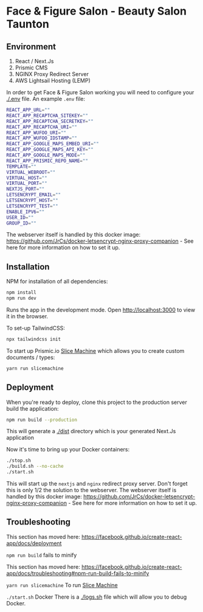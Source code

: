 Face & Figure Salon - Beauty Salon Taunton
=============================================

## Environment

1. React / Next.Js
2. Prismic CMS
3. NGINX Proxy Redirect Server
4. AWS Lightsail Hosting (LEMP)

In order to get Face & Figure Salon working you will need to configure your [./.env](./.env) file.
An example `.env` file:

```bash
REACT_APP_URL=""
REACT_APP_RECAPTCHA_SITEKEY=""
REACT_APP_RECAPTCHA_SECRETKEY=""
REACT_APP_RECAPTCHA_URI=""
REACT_APP_WUFOO_URI=""
REACT_APP_WUFOO_IDSTAMP=""
REACT_APP_GOOGLE_MAPS_EMBED_URI=""
REACT_APP_GOOGLE_MAPS_API_KEY=""
REACT_APP_GOOGLE_MAPS_MODE=""
REACT_APP_PRISMIC_REPO_NAME=""
TEMPLATE=""
VIRTUAL_WEBROOT=""
VIRTUAL_HOST=""
VIRTUAL_PORT=""
NEXTJS_PORT=""
LETSENCRYPT_EMAIL=""
LETSENCRYPT_HOST=""
LETSENCRYPT_TEST=""
ENABLE_IPV6=""
USER_ID=""
GROUP_ID=""
```

The webserver itself is handled by this docker image: https://github.com/JrCs/docker-letsencrypt-nginx-proxy-companion - See here for more information on how to set it up.

## Installation

NPM for installation of all dependencies:

```bash
npm install
npm run dev
```
Runs the app in the development mode.
Open [http://localhost:3000](http://localhost:3000) to view it in the browser.

To set-up TailwindCSS:
```bash
npx tailwindcss init
```

To start up Prismic.io [Slice Machine](https://prismic.io/docs/nextjs) which allows you to create custom documents / types:
```bash
yarn run slicemachine
```


## Deployment

When you're ready to deploy, clone this project to the production server build the application:

```bash
npm run build --production
```
This will generate a [./dist](./dist) directory which is your generated Next.Js application

Now it's time to bring up your Docker containers:
```bash
./stop.sh
./build.sh --no-cache
./start.sh
```
This will start up the `nextjs` and `nginx` redirect proxy server. Don't forget this is only 1/2 the solution to the webserver.
The webserver itself is handled by this docker image: https://github.com/JrCs/docker-letsencrypt-nginx-proxy-companion - See here for more information on how to set it up.


## Troubleshooting

This section has moved here: https://facebook.github.io/create-react-app/docs/deployment

`npm run build` fails to minify

This section has moved here: https://facebook.github.io/create-react-app/docs/troubleshooting#npm-run-build-fails-to-minify

`yarn run slicemachine`
To run [Slice Machine](https://prismic.io/docs/nextjs)

`./start.sh` Docker
There is a [./logs.sh](./logs.sh) file which will allow you to debug Docker.
